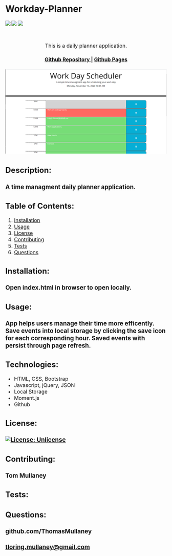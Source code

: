 # Workday-Planner

<div>
    <h4>
    </a>
    <a href="https://github.com/ThomasMullaney/Workday-Planner/stargazers"><img src="https://img.shields.io/github/stars/ThomasMullaney/Workday-Planner.svg?style=plasticr"/></a>
    <a href="https://github.com/ThomasMullaney/Workday-Planner/commits/master"><img src="https://img.shields.io/github/last-commit/ThomasMullaney/Workday-Planner.svg?style=plasticr"/></a>
        <a href="https://github.com/ThomasMullaney/Workday-Planner/commits/master"><img src="https://img.shields.io/github/commit-activity/y/ThomasMullaney/Workday-Planner.svg?style=plasticr"/></a>
    </h4>
</div>

<br>
</div>
<p align="center"><font size="3">
This is a daily planner application.</p>
<div align="center"><a name="menu"></a>
  <h4>
    <a href="https://github.com/ThomasMullaney/Workday-Planner">
      Github Repository
    </a>
<span> | </span>
<a href=" https://thomasmullaney.github.io/Workday-Planner/">
      Github Pages
    </a>
  </h4>
</div>

![Screenshot of application demo](img/Capture.PNG)

## Description:
### A time managment daily planner application.

## Table of Contents:
     
1. [Installation](#installation)
2. [Usage](#usage)
3. [License](#license)
4. [Contributing](#contributing)
5. [Tests](#tests)
6. [Questions](#questions) 

## Installation: 
### Open index.html in browser to open locally. 

## Usage:
### App helps users manage their time more efficently. Save events into local storage by clicking the save icon for each corresponding hour. Saved events with persist through page refresh.

## Technologies:

<ul>
<li>HTML, CSS, Bootstrap</li>
<li>Javascript, jQuery, JSON</li>
<li>Local Storage</li>
<li>Moment.js</li>
<li>Github</li>
</ul>

## License:
### [![License: Unlicense](https://img.shields.io/badge/license-Unlicense-blue.svg)](http://unlicense.org/)
    
## Contributing:
### Tom Mullaney

## Tests:
### 

    
## Questions:
### github.com/ThomasMullaney
### tloring.mullaney@gmail.com
    

